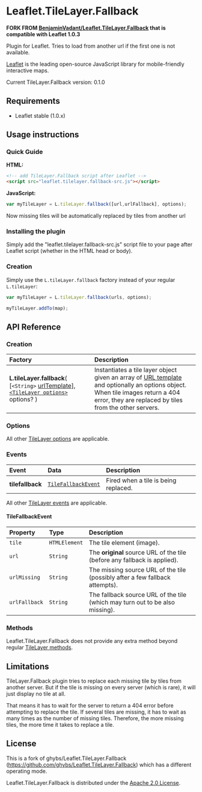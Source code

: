 # Leaflet.TileLayer.Fallback

**FORK FROM [BenjaminVadant/Leaflet.TileLayer.Fallback](https://github.com/BenjaminVadant/Leaflet.TileLayer.Fallback) that is compatible with Leaflet 1.0.3**

Plugin for Leaflet. Tries to load from another url if the first one is not available.

[Leaflet](http://leafletjs.com/) is the leading open-source JavaScript library
for mobile-friendly interactive maps.

Current TileLayer.Fallback version: 0.1.0



## Requirements

- Leaflet stable (1.0.x)


## Usage instructions

### Quick Guide

**HTML:**

```html
<!-- add TileLayer.Fallback script after Leaflet -->
<script src="leaflet.tilelayer.fallback-src.js"></script>
```

**JavaScript:**

```javascript
var myTileLayer = L.tileLayer.fallback([url,urlFallback], options);
```

Now missing tiles will be automatically replaced by tiles from another url


### Installing the plugin

Simply add the "leaflet.tilelayer.fallback-src.js" script file to your page after
Leaflet script (whether in the HTML head or body).


### Creation

Simply use the `L.tileLayer.fallback` factory instead of your regular `L.tileLayer`:

```javascript
var myTileLayer = L.tileLayer.fallback(urls, options);

myTileLayer.addTo(map);
```



## API Reference

### Creation

| Factory | Description |
| :------ | :---------- |
| **L.tileLayer.fallback**( [`<String>` [urlTemplate](http://leafletjs.com/reference.html#url-template)], [`<TileLayer options>`](#options) options? ) | Instantiates a tile layer object given an array of [URL template](http://leafletjs.com/reference.html#url-template) and optionally an options object. When tile images return a 404 error, they are replaced by tiles from the other servers. |


### Options

All other [TileLayer options](http://leafletjs.com/reference.html#tilelayer-options) are applicable.


### Events

| Event | Data | Description |
| :---- | :--- | :---------- |
| **tilefallback** | [`TileFallbackEvent`](#tilefallbackevent) | Fired when a tile is being replaced. |

All other [TileLayer events](http://leafletjs.com/reference.html#tilelayer-loading) are applicable.


#### TileFallbackEvent

| Property | Type | Description |
| :------- | :--- | :---------- |
| `tile` | `HTMLElement` | The tile element (image). |
| `url` | `String` | The **original** source URL of the tile (before any fallback is applied). |
| `urlMissing` | `String` | The missing source URL of the tile (possibly after a few fallback attempts). |
| `urlFallback` | `String` | The fallback source URL of the tile (which may turn out to be also missing). |


### Methods

Leaflet.TileLayer.Fallback does not provide any extra method beyond regular
[TileLayer methods](http://leafletjs.com/reference.html#tilelayer-addto).



## Limitations
TileLayer.Fallback plugin tries to replace each missing tile by tiles from another server. But if the tile is missing on every server (which is rare), it will just display no tile at all.

That means it has to wait for the server to return a 404 error before attempting
to replace the tile. If several tiles are
missing, it has to wait as many times as the number of missing tiles. Therefore,
the more missing tiles, the more time it takes to replace a tile.



## License
This is a fork of ghybs/Leaflet.TileLayer.Fallback (https://github.com/ghybs/Leaflet.TileLayer.Fallback) which has a different operating mode.

Leaflet.TileLayer.Fallback is distributed under the [Apache 2.0 License](http://choosealicense.com/licenses/apache-2.0/).
